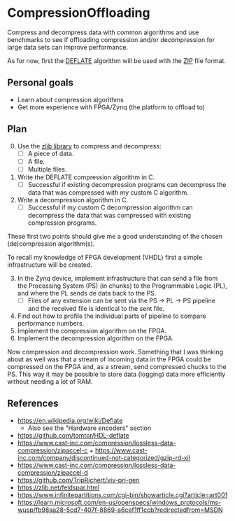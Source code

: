 # CompressionOffloading
Compress and decompress data with common algorithms and use benchmarks to see if offloading compression and/or decompression for large data sets can improve performance.

As for now, first the [DEFLATE](https://en.wikipedia.org/wiki/Deflate) algorithm will be used with the [ZIP](https://en.wikipedia.org/wiki/ZIP_(file_format)) file format.

## Personal goals
- Learn about compression algorithms
- Get more experience with FPGA/Zynq (the platform to offload to)

## Plan
0. Use the [zlib library](https://www.zlib.net/) to compress and decompress:
    - [ ] A piece of data.
    - [ ] A file.
    - [ ] Multiple files.
1. Write the DEFLATE compression algorithm in C.
    - [ ] Successful if existing decompression programs can decompress the data that was compressed with my custom C algorithm.
2. Write a decompression algorithm in C.
    - [ ] Successful if my custom C decompression algorithm can decompress the data that was compressed with existing compression programs.

These first two points should give me a good understanding of the chosen (de)compression algorithm(s).

To recall my knowledge of FPGA development (VHDL) first a simple infrastructure will be created.

3. In the Zynq device, implement infrastructure that can send a file from the Processing System (PS) (in chunks) to the Programmable Logic (PL), and where the PL sends de data back to the PS.
    - [ ] Files of any extension can be sent via the PS -> PL -> PS pipeline and the received file is identical to the sent file.
4. Find out how to profile the individual parts of pipeline to compare performance numbers.
5. Implement the compression algorithm on the FPGA.
6. Implement the decompression algorithm on the FPGA.

Now compression and decompression work. Something that I was thinking about as well was that a stream of incoming data in the FPGA could be compressed on the FPGA and, as a stream, send compressed chucks to the PS. This way it may be possible to store data (logging) data more efficiently without needing a lot of RAM.

## References
- https://en.wikipedia.org/wiki/Deflate
    - Also see the "Hardware encoders" section
- https://github.com/tomtor/HDL-deflate
- https://www.cast-inc.com/compression/lossless-data-compression/zipaccel-c + https://www.cast-inc.com/company/discontinued-not-categorized/gzip-rd-xil
- https://www.cast-inc.com/compression/lossless-data-compression/zipaccel-d
- https://github.com/TripRichert/viv-prj-gen
- https://zlib.net/feldspar.html
- https://www.infinitepartitions.com/cgi-bin/showarticle.cgi?article=art001
- https://learn.microsoft.com/en-us/openspecs/windows_protocols/ms-wusp/fb98aa28-5cd7-407f-8869-a6cef1ff1ccb?redirectedfrom=MSDN
